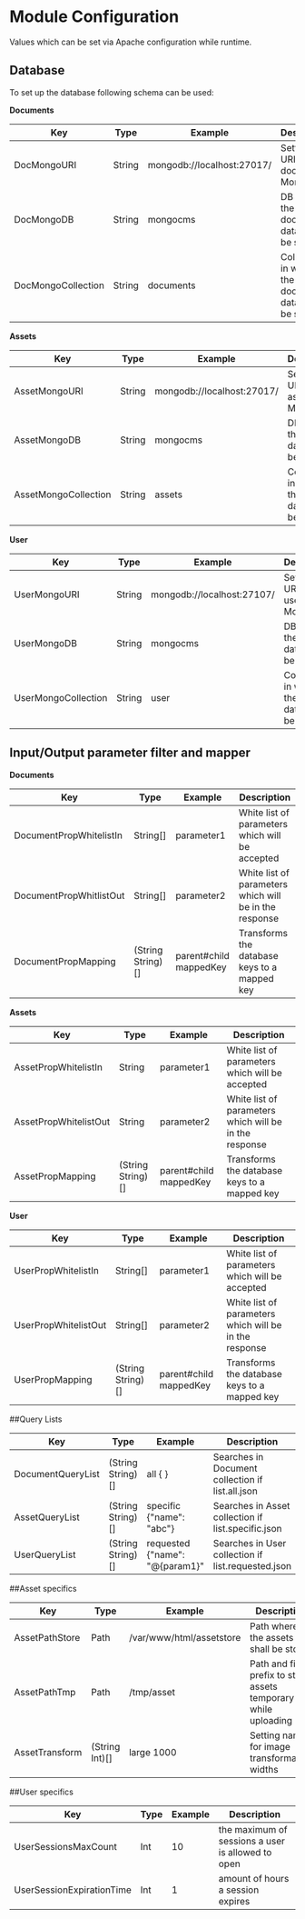 # Module Configuration
Values which can be set via Apache configuration while runtime.
  
## Database
To set up the database following schema can be used:


**Documents**

| Key                | Type   | Example                    | Description                                             |   
| ------------------ | ------ | -------------------------- | ------------------------------------------------------- |
| DocMongoURI        | String | mongodb://localhost:27017/ | Setting the URI for the document's MongoDB              |
| DocMongoDB         | String | mongocms                   | DB in which the document's data shall be stored         |
| DocMongoCollection | String | documents                  | Collection in which the document's data shall be stored |


**Assets**

| Key                  | Type   | Example                    | Description                                          |   
| -------------------- | ------ | -------------------------- | ---------------------------------------------------- |
| AssetMongoURI        | String | mongodb://localhost:27017/ | Setting the URI for the asset's MongoDB              |
| AssetMongoDB         | String | mongocms                   | DB in which the asset's data shall be stored         |
| AssetMongoCollection | String | assets                     | Collection in which the asset's data shall be stored |


**User**

| Key                 | Type   | Example                    | Description                                          |
| ------------------- | ------ | -------------------------- | ---------------------------------------------------- |
| UserMongoURI        | String | mongodb://localhost:27107/ | Setting the URI for the user's MongoDB               |
| UserMongoDB         | String | mongocms                   | DB in which the users's data shall be stored         |
| UserMongoCollection | String | user                       | Collection in which the asset's data shall be stored |


## Input/Output parameter filter and mapper

**Documents**  

| Key                     | Type              | Example                | Description                                            |   
| ----------------------- | ----------------- | ---------------------- | ------------------------------------------------------ |
| DocumentPropWhitelistIn | String[]          | parameter1             | White list of parameters which will be accepted        |
| DocumentPropWhitlistOut | String[]          | parameter2             | White list of parameters which will be in the response |
| DocumentPropMapping     | (String String)[] | parent#child mappedKey | Transforms the database keys to a mapped key           |


**Assets**

| Key                   | Type              | Example                | Description                                            |   
| --------------------- | ----------------- | ---------------------- | ------------------------------------------------------ |
| AssetPropWhitelistIn  | String            | parameter1             | White list of parameters which will be accepted        |
| AssetPropWhitelistOut | String            | parameter2             | White list of parameters which will be in the response |
| AssetPropMapping      | (String String)[] | parent#child mappedKey | Transforms the database keys to a mapped key           |


**User**

| Key                  | Type              | Example                | Description                                            |
| -------------------- | ----------------- | ---------------------- | ------------------------------------------------------ |
| UserPropWhitelistIn  | String[]          | parameter1             | White list of parameters which will be accepted        |
| UserPropWhitelistOut | String[]          | parameter2             | White list of parameters which will be in the response |
| UserPropMapping      | (String String)[] | parent#child mappedKey | Transforms the database keys to a mapped key           |


##Query Lists

| Key               | Type              | Example                        | Description                                        |
| ----------------- | ----------------- | ------------------------------ | -------------------------------------------------- |
| DocumentQueryList | (String String)[] | all { }                        | Searches in Document collection if list.all.json   |
| AssetQueryList    | (String String)[] | specific {"name": "abc"}       | Searches in Asset collection if list.specific.json |
| UserQueryList     | (String String)[] | requested {"name": "@{param1}" | Searches in User collection if list.requested.json |

  
##Asset specifics

| Key            | Type           | Example                  | Description                                                    |   
| -------------- | -------------- | ------------------------ | -------------------------------------------------------------- |
| AssetPathStore | Path           | /var/www/html/assetstore | Path where the assets shall be stored                          |
| AssetPathTmp   | Path           | /tmp/asset               | Path and file-prefix to store assets temporary while uploading |
| AssetTransform | (String Int)[] | large 1000               | Setting names for image transformation widths                  |


##User specifics

| Key                       | Type | Example | Description                                       |
| ------------------------- | ---- | ------- | ------------------------------------------------- |
| UserSessionsMaxCount      | Int  | 10      | the maximum of sessions a user is allowed to open |
| UserSessionExpirationTime | Int  | 1       | amount of hours a session expires                 |
